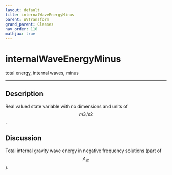 ```yaml
---
layout: default
title: internalWaveEnergyMinus
parent: WVTransform
grand_parent: Classes
nav_order: 110
mathjax: true
---
```


#  internalWaveEnergyMinus

total energy, internal waves, minus


---

## Description
Real valued state variable with no dimensions and units of $$m3/s2$$.

## Discussion

Total internal gravity wave energy in negative frequency solutions (part of $$A_m$$).

